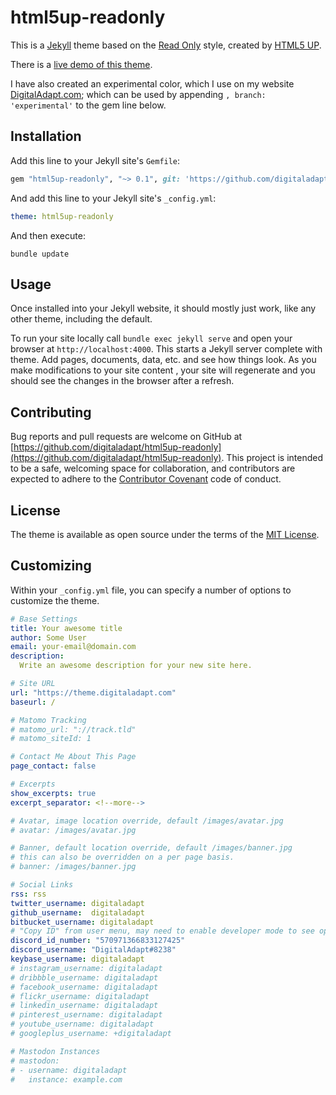 # html5up-readonly

This is a [Jekyll](https://jekyllrb.com/) theme based on the [Read Only](https://html5up.net/read-only) style, created by [HTML5 UP](https://html5up.net/).

There is a [live demo of this theme](https://theme.digitaladapt.com/).

I have also created an experimental color, which I use on my website [DigitalAdapt.com](https://www.digitaladapt.com/); which can be used by appending `, branch: 'experimental'` to the gem line below.

## Installation

Add this line to your Jekyll site's `Gemfile`:

```ruby
gem "html5up-readonly", "~> 0.1", git: 'https://github.com/digitaladapt/html5up-readonly'
```

And add this line to your Jekyll site's `_config.yml`:

```yaml
theme: html5up-readonly
```

And then execute:
```shell
bundle update
```

## Usage

Once installed into your Jekyll website, it should mostly just work, like any other theme, including the default.

To run your site locally call `bundle exec jekyll serve` and open your browser at `http://localhost:4000`. This starts a Jekyll server complete with theme. Add pages, documents, data, etc. and see how things look. As you make modifications to your site content , your site will regenerate and you should see the changes in the browser after a refresh.

## Contributing

Bug reports and pull requests are welcome on GitHub at [https://github.com/digitaladapt/html5up-readonly](https://github.com/digitaladapt/html5up-readonly). This project is intended to be a safe, welcoming space for collaboration, and contributors are expected to adhere to the [Contributor Covenant](http://contributor-covenant.org) code of conduct.

## License

The theme is available as open source under the terms of the [MIT License](https://opensource.org/licenses/MIT).

## Customizing

Within your `_config.yml` file, you can specify a number of options to customize the theme.

```yaml
# Base Settings
title: Your awesome title
author: Some User
email: your-email@domain.com
description:
  Write an awesome description for your new site here.

# Site URL
url: "https://theme.digitaladapt.com"
baseurl: /

# Matomo Tracking
# matomo_url: "://track.tld"
# matomo_siteId: 1

# Contact Me About This Page
page_contact: false

# Excerpts
show_excerpts: true
excerpt_separator: <!--more-->

# Avatar, image location override, default /images/avatar.jpg
# avatar: /images/avatar.jpg

# Banner, default location override, default /images/banner.jpg
# this can also be overridden on a per page basis.
# banner: /images/banner.jpg

# Social Links
rss: rss
twitter_username: digitaladapt
github_username:  digitaladapt
bitbucket_username: digitaladapt
# "Copy ID" from user menu, may need to enable developer mode to see option
discord_id_number: "570971366833127425"
discord_username: "DigitalAdapt#8238"
keybase_username: digitaladapt
# instagram_username: digitaladapt
# dribbble_username: digitaladapt
# facebook_username: digitaladapt
# flickr_username: digitaladapt
# linkedin_username: digitaladapt
# pinterest_username: digitaladapt
# youtube_username: digitaladapt
# googleplus_username: +digitaladapt

# Mastodon Instances
# mastodon:
# - username: digitaladapt
#   instance: example.com
```
